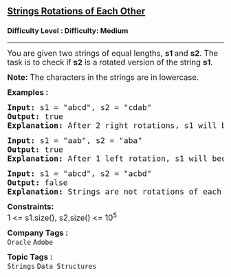 <h2><a href="https://www.geeksforgeeks.org/problems/check-if-strings-are-rotations-of-each-other-or-not-1587115620/1?page=1&difficulty%5B%5D=-1&category%5B%5D=Strings&sortBy=submissions">Strings Rotations of Each Other</a></h2><h3>Difficulty Level : Difficulty: Medium</h3><hr><div class="problems_problem_content__Xm_eO"><p><span style="font-size: 18px;">You are given two strings of equal lengths,&nbsp;<strong>s1 </strong>and&nbsp;<strong>s2</strong>. The task is to check&nbsp;if&nbsp;<strong>s2</strong>&nbsp;is a rotated version of the string&nbsp;<strong>s1</strong>.</span></p>
<p><span style="font-size: 18px;"><strong>Note:</strong>&nbsp;The characters in the strings are in lowercase.</span></p>
<p><span style="font-size: 18px;"><strong>Examples :</strong></span></p>
<pre><span style="font-size: 18px;"><strong>Input: </strong>s1 = "abcd", s2 = "cdab"
<strong>Output: </strong>true<strong>
Explanation: </strong>After 2 right rotations, s1 will become equal to s2.</span></pre>
<pre><span style="font-size: 18px;"><strong>Input: </strong>s1 = "aab", s2 = "aba"<br><strong>Output: </strong>true<br><strong>Explanation: </strong></span><span style="font-family: monospace; white-space: pre; font-size: 18px;">After 1 left rotation, s1 will become equal to s2.</span></pre>
<pre><span style="font-size: 18px;"><strong>Input: </strong>s1 = "abcd", s2 = "acbd"<br><strong>Output: </strong>false<br><strong>Explanation: </strong></span><span style="font-family: monospace; white-space: pre; font-size: 18px;">S</span><span style="font-family: monospace;"><span style="font-size: 18px; white-space: pre;">trings are not rotations of each other.</span></span></pre>
<p><span style="font-size: 18px;"><strong>Constraints:</strong><br>1 &lt;= s1.size(), s2.size() &lt;= 10<sup>5</sup></span></p></div><p><span style=font-size:18px><strong>Company Tags : </strong><br><code>Oracle</code>&nbsp;<code>Adobe</code>&nbsp;<br><p><span style=font-size:18px><strong>Topic Tags : </strong><br><code>Strings</code>&nbsp;<code>Data Structures</code>&nbsp;